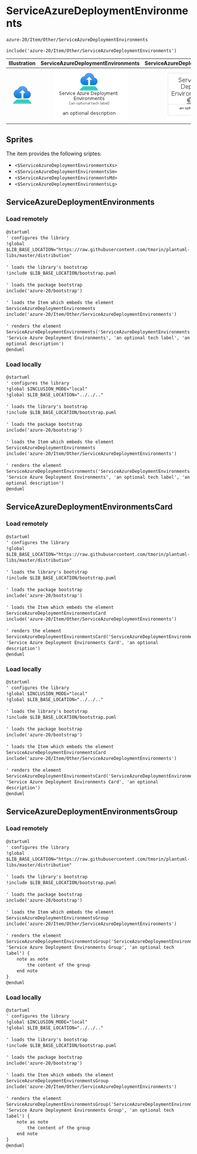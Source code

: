 # ServiceAzureDeploymentEnvironments


```text
azure-20/Item/Other/ServiceAzureDeploymentEnvironments
```

```text
include('azure-20/Item/Other/ServiceAzureDeploymentEnvironments')
```



| Illustration | ServiceAzureDeploymentEnvironments | ServiceAzureDeploymentEnvironmentsCard | ServiceAzureDeploymentEnvironmentsGroup |
| :---: | :---: | :---: | :---: |
| ![illustration for Illustration](../../../azure-20/Item/Other/ServiceAzureDeploymentEnvironments.png) | ![illustration for ServiceAzureDeploymentEnvironments](../../../azure-20/Item/Other/ServiceAzureDeploymentEnvironments.Local.png) | ![illustration for ServiceAzureDeploymentEnvironmentsCard](../../../azure-20/Item/Other/ServiceAzureDeploymentEnvironmentsCard.Local.png) | ![illustration for ServiceAzureDeploymentEnvironmentsGroup](../../../azure-20/Item/Other/ServiceAzureDeploymentEnvironmentsGroup.Local.png) |



## Sprites
The item provides the following sriptes:

- `<$ServiceAzureDeploymentEnvironmentsXs>`
- `<$ServiceAzureDeploymentEnvironmentsSm>`
- `<$ServiceAzureDeploymentEnvironmentsMd>`
- `<$ServiceAzureDeploymentEnvironmentsLg>`





## ServiceAzureDeploymentEnvironments

### Load remotely
```plantuml
@startuml
' configures the library
!global $LIB_BASE_LOCATION="https://raw.githubusercontent.com/tmorin/plantuml-libs/master/distribution"

' loads the library's bootstrap
!include $LIB_BASE_LOCATION/bootstrap.puml

' loads the package bootstrap
include('azure-20/bootstrap')

' loads the Item which embeds the element ServiceAzureDeploymentEnvironments
include('azure-20/Item/Other/ServiceAzureDeploymentEnvironments')

' renders the element
ServiceAzureDeploymentEnvironments('ServiceAzureDeploymentEnvironments', 'Service Azure Deployment Environments', 'an optional tech label', 'an optional description')
@enduml
```

### Load locally
```plantuml
@startuml
' configures the library
!global $INCLUSION_MODE="local"
!global $LIB_BASE_LOCATION="../../.."

' loads the library's bootstrap
!include $LIB_BASE_LOCATION/bootstrap.puml

' loads the package bootstrap
include('azure-20/bootstrap')

' loads the Item which embeds the element ServiceAzureDeploymentEnvironments
include('azure-20/Item/Other/ServiceAzureDeploymentEnvironments')

' renders the element
ServiceAzureDeploymentEnvironments('ServiceAzureDeploymentEnvironments', 'Service Azure Deployment Environments', 'an optional tech label', 'an optional description')
@enduml
```

## ServiceAzureDeploymentEnvironmentsCard

### Load remotely
```plantuml
@startuml
' configures the library
!global $LIB_BASE_LOCATION="https://raw.githubusercontent.com/tmorin/plantuml-libs/master/distribution"

' loads the library's bootstrap
!include $LIB_BASE_LOCATION/bootstrap.puml

' loads the package bootstrap
include('azure-20/bootstrap')

' loads the Item which embeds the element ServiceAzureDeploymentEnvironmentsCard
include('azure-20/Item/Other/ServiceAzureDeploymentEnvironments')

' renders the element
ServiceAzureDeploymentEnvironmentsCard('ServiceAzureDeploymentEnvironmentsCard', 'Service Azure Deployment Environments Card', 'an optional description')
@enduml
```

### Load locally
```plantuml
@startuml
' configures the library
!global $INCLUSION_MODE="local"
!global $LIB_BASE_LOCATION="../../.."

' loads the library's bootstrap
!include $LIB_BASE_LOCATION/bootstrap.puml

' loads the package bootstrap
include('azure-20/bootstrap')

' loads the Item which embeds the element ServiceAzureDeploymentEnvironmentsCard
include('azure-20/Item/Other/ServiceAzureDeploymentEnvironments')

' renders the element
ServiceAzureDeploymentEnvironmentsCard('ServiceAzureDeploymentEnvironmentsCard', 'Service Azure Deployment Environments Card', 'an optional description')
@enduml
```

## ServiceAzureDeploymentEnvironmentsGroup

### Load remotely
```plantuml
@startuml
' configures the library
!global $LIB_BASE_LOCATION="https://raw.githubusercontent.com/tmorin/plantuml-libs/master/distribution"

' loads the library's bootstrap
!include $LIB_BASE_LOCATION/bootstrap.puml

' loads the package bootstrap
include('azure-20/bootstrap')

' loads the Item which embeds the element ServiceAzureDeploymentEnvironmentsGroup
include('azure-20/Item/Other/ServiceAzureDeploymentEnvironments')

' renders the element
ServiceAzureDeploymentEnvironmentsGroup('ServiceAzureDeploymentEnvironmentsGroup', 'Service Azure Deployment Environments Group', 'an optional tech label') {
    note as note
        the content of the group
    end note
}
@enduml
```

### Load locally
```plantuml
@startuml
' configures the library
!global $INCLUSION_MODE="local"
!global $LIB_BASE_LOCATION="../../.."

' loads the library's bootstrap
!include $LIB_BASE_LOCATION/bootstrap.puml

' loads the package bootstrap
include('azure-20/bootstrap')

' loads the Item which embeds the element ServiceAzureDeploymentEnvironmentsGroup
include('azure-20/Item/Other/ServiceAzureDeploymentEnvironments')

' renders the element
ServiceAzureDeploymentEnvironmentsGroup('ServiceAzureDeploymentEnvironmentsGroup', 'Service Azure Deployment Environments Group', 'an optional tech label') {
    note as note
        the content of the group
    end note
}
@enduml
```

